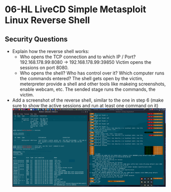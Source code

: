 # 06-HL LiveCD Simple Metasploit Linux Reverse Shell
## Security Questions
- Explain how the reverse shell works:
    - Who opens the TCP connection and to which IP / Port?
        192.168.178.99:8080 -> 192.168.178.99:39850
        Victim opens the sessions on port 8080.
    - Who opens the shell? Who has control over it? Which computer runs the commands entered?
    The shell gets open by the victim, meterpreter provide a shell and other tools like makeing screenshots, enable webcam, etc.
    The sended stage runs the commands, the victim.
- Add a screenshot of the reverse shell, similar to the one in step 6 (make sure to show the active sessions and run at least one command on it)
![](.\01.png)